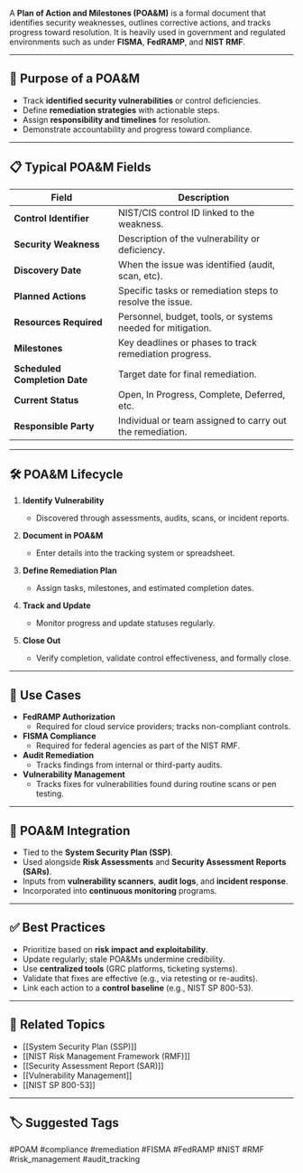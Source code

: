 A **Plan of Action and Milestones (POA&M)** is a formal document that identifies security weaknesses, outlines corrective actions, and tracks progress toward resolution. It is heavily used in government and regulated environments such as under **FISMA**, **FedRAMP**, and **NIST RMF**.

---

## 🎯 Purpose of a POA&M

- Track **identified security vulnerabilities** or control deficiencies.
- Define **remediation strategies** with actionable steps.
- Assign **responsibility and timelines** for resolution.
- Demonstrate accountability and progress toward compliance.

---

## 📋 Typical POA&M Fields

| Field                    | Description                                                                 |
|--------------------------|-----------------------------------------------------------------------------|
| **Control Identifier**    | NIST/CIS control ID linked to the weakness.                                 |
| **Security Weakness**     | Description of the vulnerability or deficiency.                             |
| **Discovery Date**        | When the issue was identified (audit, scan, etc).                           |
| **Planned Actions**       | Specific tasks or remediation steps to resolve the issue.                   |
| **Resources Required**    | Personnel, budget, tools, or systems needed for mitigation.                 |
| **Milestones**            | Key deadlines or phases to track remediation progress.                      |
| **Scheduled Completion Date** | Target date for final remediation.                                 |
| **Current Status**        | Open, In Progress, Complete, Deferred, etc.                                 |
| **Responsible Party**     | Individual or team assigned to carry out the remediation.                   |

---

## 🛠 POA&M Lifecycle

1. **Identify Vulnerability**
   - Discovered through assessments, audits, scans, or incident reports.

2. **Document in POA&M**
   - Enter details into the tracking system or spreadsheet.

3. **Define Remediation Plan**
   - Assign tasks, milestones, and estimated completion dates.

4. **Track and Update**
   - Monitor progress and update statuses regularly.

5. **Close Out**
   - Verify completion, validate control effectiveness, and formally close.

---

## 🧰 Use Cases

- **FedRAMP Authorization**
  - Required for cloud service providers; tracks non-compliant controls.
- **FISMA Compliance**
  - Required for federal agencies as part of the NIST RMF.
- **Audit Remediation**
  - Tracks findings from internal or third-party audits.
- **Vulnerability Management**
  - Tracks fixes for vulnerabilities found during routine scans or pen testing.

---

## 🔗 POA&M Integration

- Tied to the **System Security Plan (SSP)**.
- Used alongside **Risk Assessments** and **Security Assessment Reports (SARs)**.
- Inputs from **vulnerability scanners**, **audit logs**, and **incident response**.
- Incorporated into **continuous monitoring** programs.

---

## ✅ Best Practices

- Prioritize based on **risk impact and exploitability**.
- Update regularly; stale POA&Ms undermine credibility.
- Use **centralized tools** (GRC platforms, ticketing systems).
- Validate that fixes are effective (e.g., via retesting or re-audits).
- Link each action to a **control baseline** (e.g., NIST SP 800-53).

---

## 🧩 Related Topics

- [[System Security Plan (SSP)]]
- [[NIST Risk Management Framework (RMF)]]
- [[Security Assessment Report (SAR)]]
- [[Vulnerability Management]]
- [[NIST SP 800-53]]

---

## 🏷 Suggested Tags

#POAM #compliance #remediation #FISMA #FedRAMP #NIST #RMF #risk_management #audit_tracking

